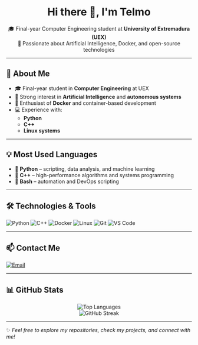 <h1 align="center">Hi there 👋, I'm Telmo</h1>

<p align="center">
  🎓 Final-year Computer Engineering student at <strong>University of Extremadura (UEX)</strong>  
  <br />
  🤖 Passionate about Artificial Intelligence, Docker, and open-source technologies  
</p>

---

## 🚀 About Me

- 🎓 Final-year student in **Computer Engineering** at UEX  
- 🤖 Strong interest in **Artificial Intelligence** and **autonomous systems**  
- 🐳 Enthusiast of **Docker** and container-based development  
- 💻 Experience with:
  - **Python**
  - **C++**
  - **Linux systems**

---

## 💡 Most Used Languages

- 🐍 **Python** – scripting, data analysis, and machine learning  
- 💠 **C++** – high-performance algorithms and systems programming  
- 🐚 **Bash** – automation and DevOps scripting  

---

## 🛠️ Technologies & Tools

![Python](https://img.shields.io/badge/-Python-3776AB?style=flat&logo=python&logoColor=white)
![C++](https://img.shields.io/badge/-C++-00599C?style=flat&logo=c%2b%2b&logoColor=white)
![Docker](https://img.shields.io/badge/-Docker-2496ED?style=flat&logo=docker&logoColor=white)
![Linux](https://img.shields.io/badge/-Linux-FCC624?style=flat&logo=linux&logoColor=black)
![Git](https://img.shields.io/badge/-Git-F05032?style=flat&logo=git&logoColor=white)
![VS Code](https://img.shields.io/badge/-VSCode-007ACC?style=flat&logo=visual-studio-code&logoColor=white)

---

## 📫 Contact Me

[![Email](https://img.shields.io/badge/Email-grey?style=for-the-badge&logo=gmail)](mailto:telmo.clemente.serrano@gmail.com)

---

## 📊 GitHub Stats

<p align="center">
  <img src="https://github-readme-stats.vercel.app/api/top-langs/?username=T3lm0&layout=compact&theme=tokyonight" alt="Top Languages" />
  <br />
  <img src="https://streak-stats.demolab.com?user=T3lm0&theme=tokyonight&hide_border=true" alt="GitHub Streak" />
</p>

---

✨ *Feel free to explore my repositories, check my projects, and connect with me!*
